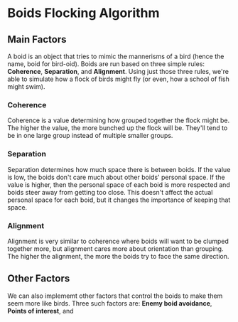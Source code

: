 # Boids Flocking Algorithm

## Main Factors

A boid is an object that tries to mimic the mannerisms of a bird (hence the name, boid for bird-oid). Boids are run based on three simple rules: **Coherence**, **Separation**, and **Alignment**. Using just those three rules, we're able to simulate how a flock of birds might fly (or even, how a school of fish might swim).

### Coherence

Coherence is a value determining how grouped together the flock might be. The higher the value, the more bunched up the flock will be. They'll tend to be in one large group instead of multiple smaller groups.

### Separation

Separation determines how much space there is between boids. If the value is low, the boids don't care much about other boids' personal space. If the value is higher, then the personal space of each boid is more respected and boids steer away from getting too close. This doesn't affect the actual personal space for each boid, but it changes the importance of keeping that space.

### Alignment

Alignment is very similar to coherence where boids will want to be clumped together more, but alignment cares more about orientation than grouping. The higher the alignment, the more the boids try to face the same direction.

## Other Factors

We can also implememt other factors that control the boids to make them seem more like birds. Three such factors are: **Enemy boid avoidance**, **Points of interest**, and 
